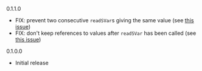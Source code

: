 0.1.1.0

* FIX: prevent two consecutive `readSVar`s giving the same value (see [this issue](https://github.com/dtaskoff/skip-var/issues/1))
* FIX: don't keep references to values after `readSVar` has been called (see [this issue](https://github.com/dtaskoff/skip-var/issues/3))

0.1.0.0

* Initial release
